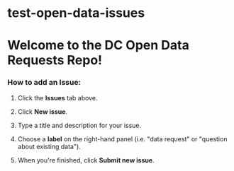 # test-open-data-issues

<h1> Welcome to the DC Open Data Requests Repo!</h1>

<h3>How to add an Issue:</h3>

1. Click the <b>Issues</b> tab above.

2. Click <b>New issue</b>.

3. Type a title and description for your issue.

4. Choose a <b>label</b> on the right-hand panel (i.e. "data request" or "question about existing data").

5. When you're finished, click <b>Submit new issue</b>.

